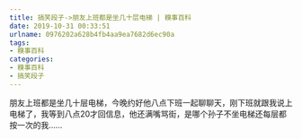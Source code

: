 ```yaml
---
title: 搞笑段子->朋友上班都是坐几十层电梯 | 糗事百科
date: 2019-10-31 00:33:51
urlname: 0976202a628b4fb4aa9ea7682d6ec90a
tags: 
- 糗事百科
categories:
- 糗事百科
- 搞笑段子
---
```

朋友上班都是坐几十层电梯，今晚约好他八点下班一起聊聊天，刚下班就跟我说上电梯了，我等到八点20才回信息，他还满嘴骂街，是哪个孙子不坐电梯还每层都按一次的我……


